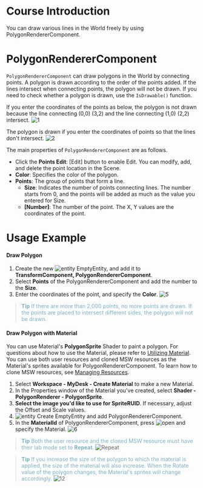 # Course Introduction
You can draw various lines in the World freely by using PolygonRendererComponent.

# PolygonRendererComponent
`PolygonRendererComponent` can draw polygons in the World by connecting points. A polygon is drawn according to the order of the points added. If the lines intersect when connecting points, the polygon will not be drawn. If you need to check whether a polygon is drawn, use the `IsDrawable()` function.

If you enter the coordinates of the points as below, the polygon is not drawn because the line connecting (0,0) (3,2) and the line connecting (1,0) (2,2) intersect.
![1](https://mod-file.dn.nexoncdn.co.kr/bbs/1692247765816f43f2f51cd72421fa5b6b38c8f1a1b4e.png "1")

The polygon is drawn if you enter the coordinates of points so that the lines don't intersect.
![2](https://mod-file.dn.nexoncdn.co.kr/bbs/16922477424456fa94597546b46dfb64ac2eed48916c7.png "2")

The main properties of `PolygonRendererComponent` are as follows. 
* Click the **Points Edit**: [Edit] button to enable Edit. You can modify, add, and delete the point location in the Scene.
* **Color**: Specifies the color of the polygon.
* **Points**: The group of points that form a line.
    * **Size**: Indicates the number of points connecting lines. The number starts from 0, and the points will be added as much as the value you entered for Size.
    * **[Number]**: The number of the point. The X, Y values are the coordinates of the point.

# Usage Example
#### Draw Polygon
1. Create the new ![entity](https://mod-file.dn.nexoncdn.co.kr/storage/icons/workspace/icon_entity_no.png "entity") EmptyEntity, and add it to **TransformComponent, PolygonRendererComponent**.
2. Select **Points** of the PolygonRendererComponent and add the number to the **Size**.
3. Enter the coordinates of the point, and specify the **Color**. 
![5](https://mod-file.dn.nexoncdn.co.kr/bbs/16944121241288615fed41bbe4d32bc36b4eea6e4b651.png{"width":"840px"} "5")

> <span style="color: #7cafc2">**Tip**
> If there are more than 2,000 points, no more points are drawn.
> If the points are placed to intersect different sides, the polygon will not be drawn.

#### Draw Polygon with Material
You can use Material's **PolygonSprite** Shader to paint a polygon. For questions about how to use the Material, please refer to [Utilizing Material](docs/?postId=828{"target":"_self"}).
You can use both user resources and cloned MSW resources as the Material's sprites available for PolygonRendererComponent. To learn how to clone MSW resources, see [Managing Resources](docs/?postId=690{"target":"_self"}).

1. Select **Workspace - MyDesk - Create Material** to make a new Material.
2. In the Properties window of the Material you've created, select **Shader - PolygonRenderer - PolygonSprite**.
3. **Select the image you'd like to use for SpriteRUID**. If necessary, adjust the Offset and Scale values.
4. ![entity](https://mod-file.dn.nexoncdn.co.kr/storage/icons/workspace/icon_entity_no.png "entity") Create EmptyEntity and add PolygonRendererComponent.
5. In the **MaterialId** of PolygonRendererComponent, press ![open](https://mod-file.dn.nexoncdn.co.kr/storage/icons/common/icon_open_folder.png "open") and specify the Material.
![6](https://mod-file.dn.nexoncdn.co.kr/bbs/1694413381584443e343db0c5476daf441bf8017867cf.png{"width":"840px"} "6")

><span style="color: #7cafc2">**Tip**
> Both the user resource and the cloned MSW resource must have their lab mode set to **Repeat**.</span>
> ![Repeat](https://mod-file.dn.nexoncdn.co.kr/bbs/168422631874542cfe7bb765e4d659b113e430d223b99.png{"width":"340px"} "Repeat")

><span style="color: #7cafc2">**Tip**
> If you increase the size of the polygon to which the material is applied, the size of the material will also increase.
> When the Rotate value of the polygon changes, the Material's sprites will change accordingly.</span>
> ![12](https://mod-file.dn.nexoncdn.co.kr/bbs/169225197319446744ec0a8594315ade9ee52da40ac70.png{"width":"340px"} "12")
